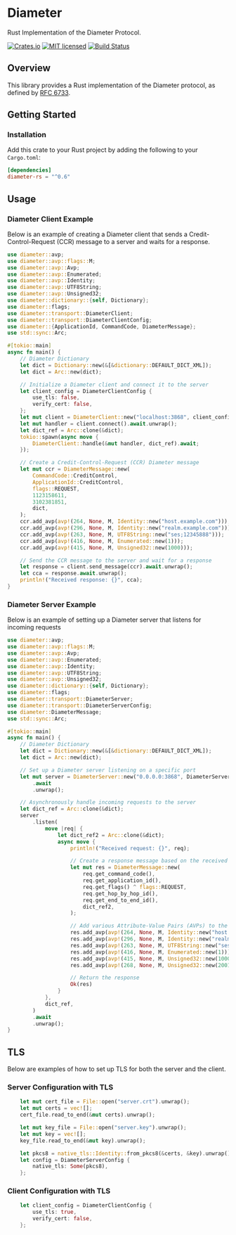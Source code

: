 # Diameter

Rust Implementation of the Diameter Protocol.

[![Crates.io][crates-badge]][crates-url]
[![MIT licensed][mit-badge]][mit-url]
[![Build Status][actions-badge]][actions-url]

[crates-badge]: https://img.shields.io/crates/v/diameter.svg
[crates-url]: https://crates.io/crates/diameter
[mit-badge]: https://img.shields.io/badge/license-MIT-blue.svg
[mit-url]: LICENSE
[actions-badge]: https://github.com/lwlee2608/diameter-rs/actions/workflows/build.yml/badge.svg
[actions-url]: https://github.com/lwlee2608/diameter-rs/actions?query=branch%3Amaster

## Overview

This library provides a Rust implementation of the Diameter protocol, as defined by [RFC 6733](https://tools.ietf.org/html/rfc6733).



## Getting Started

### Installation
Add this crate to your Rust project by adding the following to your `Cargo.toml`:

```toml
[dependencies]
diameter-rs = "^0.6"
```


## Usage

### Diameter Client Example
Below is an example of creating a Diameter client that sends a Credit-Control-Request (CCR) message to a server and waits for a response.


```rust
use diameter::avp;
use diameter::avp::flags::M;
use diameter::avp::Avp;
use diameter::avp::Enumerated;
use diameter::avp::Identity;
use diameter::avp::UTF8String;
use diameter::avp::Unsigned32;
use diameter::dictionary::{self, Dictionary};
use diameter::flags;
use diameter::transport::DiameterClient;
use diameter::transport::DiameterClientConfig;
use diameter::{ApplicationId, CommandCode, DiameterMessage};
use std::sync::Arc;

#[tokio::main]
async fn main() {
    // Diameter Dictionary
    let dict = Dictionary::new(&[&dictionary::DEFAULT_DICT_XML]);
    let dict = Arc::new(dict);

    // Initialize a Diameter client and connect it to the server
    let client_config = DiameterClientConfig {
        use_tls: false,
        verify_cert: false,
    };
    let mut client = DiameterClient::new("localhost:3868", client_config);
    let mut handler = client.connect().await.unwrap();
    let dict_ref = Arc::clone(&dict);
    tokio::spawn(async move {
        DiameterClient::handle(&mut handler, dict_ref).await;
    });

    // Create a Credit-Control-Request (CCR) Diameter message
    let mut ccr = DiameterMessage::new(
        CommandCode::CreditControl,
        ApplicationId::CreditControl,
        flags::REQUEST,
        1123158611,
        3102381851,
        dict,
    );
    ccr.add_avp(avp!(264, None, M, Identity::new("host.example.com")));
    ccr.add_avp(avp!(296, None, M, Identity::new("realm.example.com")));
    ccr.add_avp(avp!(263, None, M, UTF8String::new("ses;12345888")));
    ccr.add_avp(avp!(416, None, M, Enumerated::new(1)));
    ccr.add_avp(avp!(415, None, M, Unsigned32::new(1000)));

    // Send the CCR message to the server and wait for a response
    let response = client.send_message(ccr).await.unwrap();
    let cca = response.await.unwrap();
    println!("Received response: {}", cca);
}

```


### Diameter Server Example
Below is an example of setting up a Diameter server that listens for incoming requests

```rust
use diameter::avp;
use diameter::avp::flags::M;
use diameter::avp::Avp;
use diameter::avp::Enumerated;
use diameter::avp::Identity;
use diameter::avp::UTF8String;
use diameter::avp::Unsigned32;
use diameter::dictionary::{self, Dictionary};
use diameter::flags;
use diameter::transport::DiameterServer;
use diameter::transport::DiameterServerConfig;
use diameter::DiameterMessage;
use std::sync::Arc;

#[tokio::main]
async fn main() {
    // Diameter Dictionary
    let dict = Dictionary::new(&[&dictionary::DEFAULT_DICT_XML]);
    let dict = Arc::new(dict);

    // Set up a Diameter server listening on a specific port
    let mut server = DiameterServer::new("0.0.0.0:3868", DiameterServerConfig { native_tls: None })
        .await
        .unwrap();

    // Asynchronously handle incoming requests to the server
    let dict_ref = Arc::clone(&dict);
    server
        .listen(
            move |req| {
                let dict_ref2 = Arc::clone(&dict);
                async move {
                    println!("Received request: {}", req);

                    // Create a response message based on the received request
                    let mut res = DiameterMessage::new(
                        req.get_command_code(),
                        req.get_application_id(),
                        req.get_flags() ^ flags::REQUEST,
                        req.get_hop_by_hop_id(),
                        req.get_end_to_end_id(),
                        dict_ref2,
                    );

                    // Add various Attribute-Value Pairs (AVPs) to the response
                    res.add_avp(avp!(264, None, M, Identity::new("host.example.com")));
                    res.add_avp(avp!(296, None, M, Identity::new("realm.example.com")));
                    res.add_avp(avp!(263, None, M, UTF8String::new("ses;123458890")));
                    res.add_avp(avp!(416, None, M, Enumerated::new(1)));
                    res.add_avp(avp!(415, None, M, Unsigned32::new(1000)));
                    res.add_avp(avp!(268, None, M, Unsigned32::new(2001)));

                    // Return the response
                    Ok(res)
                }
            },
            dict_ref,
        )
        .await
        .unwrap();
}
```


## TLS

Below are examples of how to set up TLS for both the server and the client.

### Server Configuration with TLS
```rust
    let mut cert_file = File::open("server.crt").unwrap();
    let mut certs = vec![];
    cert_file.read_to_end(&mut certs).unwrap();

    let mut key_file = File::open("server.key").unwrap();
    let mut key = vec![];
    key_file.read_to_end(&mut key).unwrap();

    let pkcs8 = native_tls::Identity::from_pkcs8(&certs, &key).unwrap();
    let config = DiameterServerConfig {
        native_tls: Some(pkcs8),
    };
```

### Client Configuration with TLS
```rust
    let client_config = DiameterClientConfig {
        use_tls: true,
        verify_cert: false,
    };
```
